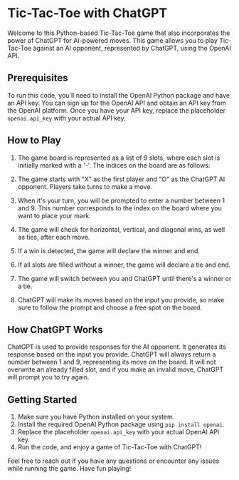 # Tic-Tac-Toe with ChatGPT

Welcome to this Python-based Tic-Tac-Toe game that also incorporates the power of ChatGPT for AI-powered moves. This game allows you to play Tic-Tac-Toe against an AI opponent, represented by ChatGPT, using the OpenAI API.

## Prerequisites
To run this code, you'll need to install the OpenAI Python package and have an API key. You can sign up for the OpenAI API and obtain an API key from the OpenAI platform. Once you have your API key, replace the placeholder `openai.api_key` with your actual API key.

## How to Play
1. The game board is represented as a list of 9 slots, where each slot is initially marked with a '-'. The indices on the board are as follows:

2. The game starts with "X" as the first player and "O" as the ChatGPT AI opponent. Players take turns to make a move.

3. When it's your turn, you will be prompted to enter a number between 1 and 9. This number corresponds to the index on the board where you want to place your mark.

4. The game will check for horizontal, vertical, and diagonal wins, as well as ties, after each move.

5. If a win is detected, the game will declare the winner and end.

6. If all slots are filled without a winner, the game will declare a tie and end.

7. The game will switch between you and ChatGPT until there's a winner or a tie.

8. ChatGPT will make its moves based on the input you provide, so make sure to follow the prompt and choose a free spot on the board.

## How ChatGPT Works
ChatGPT is used to provide responses for the AI opponent. It generates its response based on the input you provide. ChatGPT will always return a number between 1 and 9, representing its move on the board. It will not overwrite an already filled slot, and if you make an invalid move, ChatGPT will prompt you to try again.

## Getting Started
1. Make sure you have Python installed on your system.
2. Install the required OpenAI Python package using `pip install openai`.
3. Replace the placeholder `openai.api_key` with your actual OpenAI API key.
4. Run the code, and enjoy a game of Tic-Tac-Toe with ChatGPT!

Feel free to reach out if you have any questions or encounter any issues while running the game. Have fun playing!
